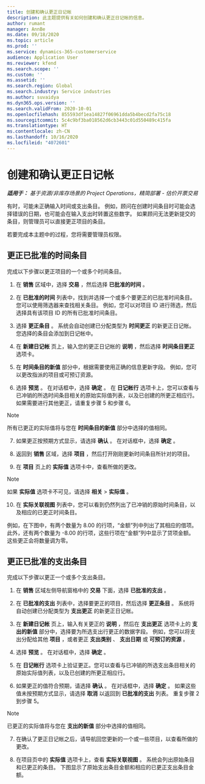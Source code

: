 ```yaml
---
title: 创建和确认更正日记帐
description: 此主题提供有关如何创建和确认更正日记帐的信息。
author: rumant
manager: AnnBe
ms.date: 09/18/2020
ms.topic: article
ms.prod: ''
ms.service: dynamics-365-customerservice
audience: Application User
ms.reviewer: kfend
ms.search.scope: ''
ms.custom: ''
ms.assetid: ''
ms.search.region: Global
ms.search.industry: Service industries
ms.author: suvaidya
ms.dyn365.ops.version: ''
ms.search.validFrom: 2020-10-01
ms.openlocfilehash: 855593df1ea14827f06961dda5b4becd2fa75c18
ms.sourcegitcommit: 5c4c9bf3ba018562d6cb3443c01d550489c415fa
ms.translationtype: HT
ms.contentlocale: zh-CN
ms.lasthandoff: 10/16/2020
ms.locfileid: "4072601"
---
```

# <a name="create-and-confirm-correction-journals"></a>创建和确认更正日记帐

_**适用于：** 基于资源/非库存场景的 Project Operations，精简部署 - 估价开票交易_

有时，可能未正确输入时间或支出条目。 例如，顾问在创建时间条目时可能会选择错误的日期，也可能会在输入支出时转置这些数字。 如果顾问无法更新提交的条目，则管理员可以直接更正项目的条目。

若要完成本主题中的过程，您将需要管理员权限。

## <a name="correct-approved-time-entries"></a>更正已批准的时间条目     

完成以下步骤以更正项目的一个或多个时间条目。

1. 在 **销售** 区域中，选择 **交易** ，然后选择 **已批准的时间** 。 

2. 在 **已批准的时间** 列表中，找到并选择一个或多个要更正的已批准时间条目。 您可以使用筛选器来查找相关条目。 例如，您可以对项目 ID 进行筛选，然后选择具有该项目 ID 的所有已批准时间条目。

3. 选择 **更正条目** 。 系统会自动创建已分配类型为 **时间更正** 的新更正日记帐。 您选择的条目会添加到日记帐中。 

4. 在 **新建日记帐** 页上，输入您的更正日记帐的 **说明** ，然后选择 **时间条目更正** 选项卡。  

5. 在 **时间条目的新值** 部分中，根据需要使用正确的信息更新字段。 例如，您可以更改指派的项目或可预订资源。

6. 选择 **预览** 。 在对话框中，选择 **确定** 。 在 **日记帐行** 选项卡上，您可以查看与已冲销的所选时间条目相关的原始实际值列表，以及已创建的所更正相应行。 如果需要进行其他更正，请重复步骤 5 和步骤 6。 

> [!NOTE]
> 所有已更正的实际值将与您在 **时间条目的新值** 部分中选择的值相同。

7. 如果更正按预期方式显示，请选择 **确认** 。 在对话框中，选择 **确定** 。

8. 返回到 **销售** 区域，选择 **项目** ，然后打开刚刚更新时间条目所针对的项目。 

9. 在 **项目** 页上的 **实际值** 选项卡中，查看所做的更改。 

> [!NOTE]
> 如果 **实际值** 选项卡不可见，请选择 **相关** > **实际值** 。  

10. 在 **实际关联视图** 列表中，您可以看到仍然列出了已冲销的原始时间条目，以及相应的已更正时间条目。 

例如，在下图中，有两个数量为 8.00 的行项，“金额”列中列出了其相应的借项。 此外，还有两个数量为 -8.00 的行项，这些行项在“金额”列中显示了贷项金额。 这些更正会将数量调为零。

 
## <a name="correct-approved-expense-entries"></a>更正已批准的支出条目

完成以下步骤以更正一个或多个支出条目。 

1. 在 **销售** 区域左侧导航窗格中的 **交易** 下面，选择 **已批准的支出** 。

2. 在 **已批准的支出** 列表中，选择要更正的项目，然后选择 **更正条目** 。 系统将自动创建已分配类型为 **支出更正** 的新更正日记帐。 

3. 在 **新建日记帐** 页上，输入有关更正的 **说明** ，然后在 **支出更正** 选项卡上的 **支出的新值** 部分中，选择要为所选支出行更正的数据字段。 例如，您可以将支出分配给其他 **项目** ，或者更正 **支出类别** 、 **支出日期** 或 **可预订的资源** 。

4. 选择 **预览** 。 在对话框中，选择 **确定** 。 

5. 在 **日记帐行** 选项卡上验证更正。您可以查看与已冲销的所选支出条目相关的原始实际值列表，以及已创建的所更正相应行。

6. 如果更正的值符合预期，请选择 **确认** 。 在对话框中，选择 **确定** 。 如果这些值未按预期方式显示，请选择 **取消** 以返回到 **已批准的支出** 列表。 重复步骤 2 到步骤 5。 

> [!NOTE]
> 已更正的实际值将与您在 **支出的新值** 部分中选择的值相同。

7. 在确认了更正日记帐之后，请导航回您更新的一个或一些项目，以查看所做的更改。  

8. 在项目页中的 **实际值** 选项卡上，查看 **实际关联视图** 。 系统会列出原始条目和已更正的条目。 下图显示了原始支出条目金额和相应的已更正支出条目金额。 


